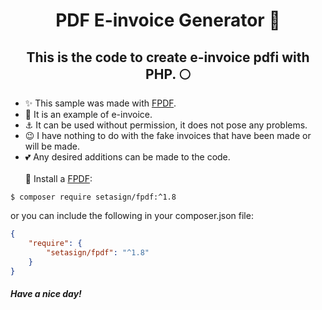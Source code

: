 <h1 align="center">PDF E-invoice Generator 🚀 </h1>
<h2 align="center">This is the code to create e-invoice pdfi with PHP. 🌕 </h2>

- ✨ This sample was made with <a href="https://[examp.com](http://www.fpdf.org)http://www.fpdf.org">FPDF</a>.
- 🎀 It is an example of e-invoice.
- ⚓ It can be used without permission, it does not pose any problems.
- 😉 I have nothing to do with the fake invoices that have been made or will be made.
- 💕 Any desired additions can be made to the code. 
<br><br>
🎈 Install a <a href="https://[examp.com](http://www.fpdf.org)http://www.fpdf.org">FPDF</a>:
```
$ composer require setasign/fpdf:^1.8
```
or you can include the following in your composer.json file:
```json
{
    "require": {
        "setasign/fpdf": "^1.8"
    }
}
```
<h5 style="" >Have a nice day!</h6>
